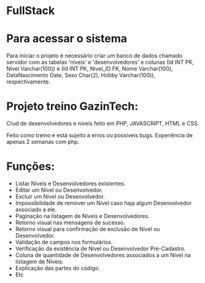 # FullStack
# Para acessar o sistema
Para iniciar o projeto é necessário criar um banco de dados chamado servidor com as tabelas 'niveis' e 'desenvolvedores' e colunas (Id INT PK, Nivel Varchar(100)) e (Id INT PK, Nivel_ID FK, Nome Varchar(100), DataNascimento Date, Sexo Char(2), Hobby Varchar(100)), respectivamente.


# Projeto treino GazinTech: 

Crud de desenvolvedores e níveis feito em PHP, JAVASCRIPT, HTML e CSS.

Feito como treino e está sujeito a erros ou possíveis bugs. Experiência de apenas 2 semanas com php.

# Funções:
  -  Listar Níveis e Desenvolvedores existentes.
  -  Editar um Nível ou Desenvolvedor.
  -  Excluir um Nível ou Desenvolvedor.
  -  Impossibilidade de remover um Nível caso haja algum Desenvolvedor associado a ele.
  -  Paginação na listagem de Níveis e Desenvolvedores.
  -  Retorno visual nas mensagens de sucesso.
  -  Retorno visual para confirmação de exclusão de Nível ou Desenvolvedor.
  -  Validação de campos nos formulários.
  -  Verificação da existência de Nível ou Desenvolvedor Pré-Cadastro.
  -  Coluna de quantidade de Desenvolvedores associados a um Nível na listagem de Níveis.
  -  Explicação das partes do código.
  -  Etc 
